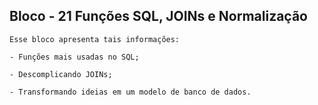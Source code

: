 ## Bloco - 21 Funções SQL, JOINs e Normalização

    Esse bloco apresenta tais informações:

    - Funções mais usadas no SQL;

    - Descomplicando JOINs;

    - Transformando ideias em um modelo de banco de dados.